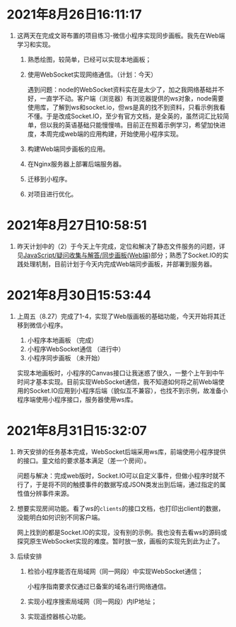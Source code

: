 # 2021年8月26日16:11:17

1. 这两天在完成文哥布置的项目练习-微信小程序实现同步画板。我先在Web端学习和实现。

   1. 熟悉<canvas>绘图，较简单，已经可以实现本地画板；

   2. 使用WebSocket实现网络通信。（计划：今天）

      遇到问题：node的WebSocket资料实在是太少了，加之我网络基础并不好，一直学不动。客户端（浏览器）有浏览器提供的ws对象，node需要使用库，了解到ws和socket.io，但ws是真的找不到资料，只看示例我看不懂。于是改成Socket.IO，至少有官方文档，是全英的，虽然词汇比较简单，但以我的英语基础只能慢慢啃。目前正在照着示例学习，希望加快进度，本周完成web端的应用构建，开始使用小程序实现。

   3. 构建Web端同步画板的应用。

   4. 在Nginx服务器上部署后端服务器。

   5. 迁移到小程序。

   6. 对项目进行优化。

# 2021年8月27日10:58:51

1. 昨天计划中的（2）于今天上午完成，定位和解决了静态文件服务的问题，详见<a href="../JavaScript/疑问收集和解答.md">JavaScript/疑问收集与解答/同步画板(Web端)</a>部分；熟悉了Socket.IO的实践处理机制，目前计划于今天内完成Web端同步画板，并部署到服务器。



# 2021年8月30日15:53:44

1. 上周五（8.27）完成了1-4，实现了Web版画板的基础功能，今天开始将其迁移到微信小程序。

   1. 小程序本地画板	（完成）
   2. 小程序WebSocket通信  （进行中）
   3. 小程序同步画板  （未开始）

   实现本地画板时，小程序的Canvas接口让我迷惑了很久，一整个上午到中午时间才基本实现。目前实现WebSocket通信，我不知道如何将之前Web端使用的Socket.IO应用到小程序后端（貌似互不兼容），也找不到示例，故准备小程序端使用小程序接口，服务器使用ws库。

# 2021年8月31日15:32:07

1. 昨天安排的任务基本完成，WebSocket后端采用ws库，前端使用小程序提供的接口。童文给的要求基本满足（差一个房间）。

   问题与解决：完成web版时，Socket.IO可以自定义事件，但做小程序时就不行了，于是将不同的触摸事件的数据写成JSON类发出到后端，通过指定的属性值分辨事件来源。

2. 想要实现房间功能。看了ws的`clients`的接口文档，也打印出client的数据，没能明白如何识别不同客户端。

   网上找到的都是Socket.IO的实现，没有别的示例。我也没有去看ws的源码或探究原生WebSocket实现的难度。暂时放一放，画板的实现先到此为止了。

3. 后续安排

   1. 检验小程序能否在局域网（同一网段）中实现WebSocket通信；

      小程序指南要求仅通过已备案的域名进行网络通信。

   2. 实现小程序搜索局域网（同一网段）内IP地址；

   3. 实现遥控器核心功能。

